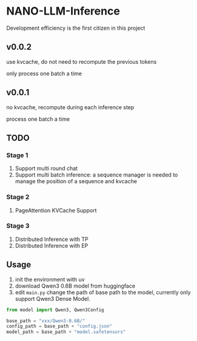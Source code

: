 # NANO-LLM-Inference

Development efficiency is the first citizen in this project

## v0.0.2
use kvcache, do not need to recompute the previous tokens

only process one batch a time

## v0.0.1
no kvcache, recompute during each inference step

process one batch a time

## TODO

### Stage 1
1. Support multi round chat
2. Support multi batch inference: a sequence manager is needed to manage the position of a sequence and kvcache

### Stage 2
1. PageAttention KVCache Support

### Stage 3
1. Distributed Inference with TP
2. Distributed Inference with EP

## Usage

1. init the environment with uv
2. download Qwen3 0.6B model from huggingface
3. edit `main.py` change the path of base path to the model, currently only support Qwen3 Dense Model.
```python
from model import Qwen3, Qwen3Config

base_path = "xxx/Qwen3-0.6B/"
config_path = base_path + "config.json"
model_path = base_path + "model.safetensors"
```
